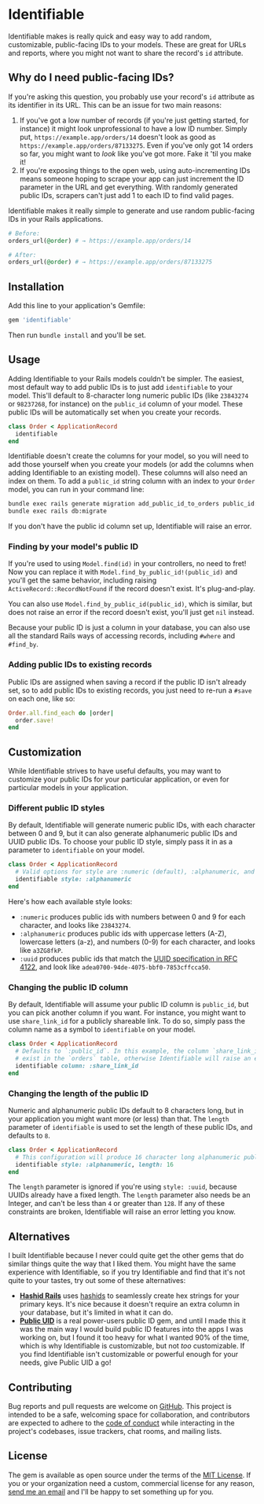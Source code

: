 # Identifiable

Identifiable makes is really quick and easy way to add random, customizable, public-facing IDs to your models. These are great for URLs and reports, where you might not want to share the record's `id` attribute.

## Why do I need public-facing IDs?

If you're asking this question, you probably use your record's `id` attribute as its identifier in its URL. This can be an issue for two main reasons:

1. If you've got a low number of records (if you're just getting started, for instance) it might look unprofessional to have a low ID number. Simply put, `https://example.app/orders/14` doesn't look as good as `https://example.app/orders/87133275`. Even if you've only got 14 orders so far, you might want to _look_ like you've got more. Fake it 'til you make it!
2. If you're exposing things to the open web, using auto-incrementing IDs means someone hoping to scrape your app can just increment the ID parameter in the URL and get everything. With randomly generated public IDs, scrapers can't just add 1 to each ID to find valid pages.

Identifiable makes it really simple to generate and use random public-facing IDs in your Rails applications.

```ruby
# Before:
orders_url(@order) # → https://example.app/orders/14

# After:
orders_url(@order) # → https://example.app/orders/87133275
```

## Installation

Add this line to your application's Gemfile:

```ruby
gem 'identifiable'
```

Then run `bundle install` and you'll be set.

## Usage

Adding Identifiable to your Rails models couldn't be simpler. The easiest, most default way to add public IDs is to just add `identifiable` to your model. This'll default to 8-character long numeric public IDs (like `23843274` or `98237268`, for instance) on the `public_id` column of your model. These public IDs will be automatically set when you create your records.

```ruby
class Order < ApplicationRecord
  identifiable
end
```

Identifiable doesn't create the columns for your model, so you will need to add those yourself when you create your models (or add the columns when adding Identifiable to an existing model). These columns will also need an index on them. To add a `public_id` string column with an index to your `Order` model, you can run in your command line:

```bash
bundle exec rails generate migration add_public_id_to_orders public_id:index
bundle exec rails db:migrate
```

If you don't have the public id column set up, Identifiable will raise an error.

### Finding by your model's public ID

If you're used to using `Model.find(id)` in your controllers, no need to fret! Now you can replace it with `Model.find_by_public_id!(public_id)` and you'll get the same behavior, including raising `ActiveRecord::RecordNotFound` if the record doesn't exist. It's plug-and-play.

You can also use `Model.find_by_public_id(public_id)`, which is similar, but does not raise an error if the record doesn't exist, you'll just get `nil` instead.

Because your public ID is just a column in your database, you can also use all the standard Rails ways of accessing records, including `#where` and `#find_by`.

### Adding public IDs to existing records

Public IDs are assigned when saving a record if the public ID isn't already set, so to add public IDs to existing records, you just need to re-run a `#save` on each one, like so:

```ruby
Order.all.find_each do |order|
  order.save!
end
```

## Customization

While Identifiable strives to have useful defaults, you may want to customize your public IDs for your particular application, or even for particular models in your application.

### Different public ID styles

By default, Identifiable will generate numeric public IDs, with each character between 0 and 9, but it can also generate alphanumeric public IDs and UUID public IDs. To choose your public ID style, simply pass it in as a parameter to `identifiable` on your model.

```ruby
class Order < ApplicationRecord
  # Valid options for style are :numeric (default), :alphanumeric, and :uuid
  identifiable style: :alphanumeric
end
```

Here's how each available style looks:

* `:numeric` produces public ids with numbers between 0 and 9 for each character, and looks like `23843274`.
* `:alphanumeric` produces public ids with uppercase letters (A-Z), lowercase letters (a-z), and numbers (0-9) for each character, and looks like `a3ZG8fkP`.
* `:uuid` produces public ids that match the [UUID specification in RFC 4122](https://tools.ietf.org/html/rfc4122), and look like `adea0700-94de-4075-bbf0-7853cffcca50`.

### Changing the public ID column

By default, Identifiable will assume your public ID column is `public_id`, but you can pick another column if you want. For instance, you might want to use `share_link_id` for a publicly shareable link. To do so, simply pass the column name as a symbol to `identifiable` on your model.

```ruby
class Order < ApplicationRecord
  # Defaults to `:public_id`. In this example, the column `share_link_id` must
  # exist in the `orders` table, otherwise Identifiable will raise an error.
  identifiable column: :share_link_id
end
```

### Changing the length of the public ID

Numeric and alphanumeric public IDs default to 8 characters long, but in your application you might want more (or less) than that. The `length` parameter of `identifiable` is used to set the length of these public IDs, and defaults to `8`.

```ruby
class Order < ApplicationRecord
  # This configuration will produce 16 character long alphanumeric public IDs.
  identifiable style: :alphanumeric, length: 16
end
```

The `length` parameter is ignored if you're using `style: :uuid`, because UUIDs already have a fixed length. The `length` parameter also needs be an Integer, and can't be less than `4` or greater than `128`. If any of these constraints are broken, Identifiable will raise an error letting you know.

## Alternatives

I built Identifiable because I never could quite get the other gems that do similar things quite the way that I liked them. You might have the same experience with Identifiable, so if you try Identifiable and find that it's not quite to your tastes, try out some of these alternatives:

* [**Hashid Rails**](https://github.com/jcypret/hashid-rails) uses [hashids](http://hashids.org/ruby) to seamlessly create hex strings for your primary keys. It's nice because it doesn't require an extra column in your database, but it's limited in what it can do.
* [**Public UID**](https://github.com/equivalent/public_uid) is a real power-users public ID gem, and until I made this it was the main way I would build public ID features into the apps I was working on, but I found it too heavy for what I wanted 90% of the time, which is why Identifiable is customizable, but not _too_ customizable. If you find Identifiable isn't customizable or powerful enough for your needs, give Public UID a go!

## Contributing

Bug reports and pull requests are welcome on [GitHub](https://github.com/tpritc/identifiable). This project is intended to be a safe, welcoming space for collaboration, and contributors are expected to adhere to the [code of conduct](https://github.com/tpritc/identifiable/blob/main/CODE_OF_CONDUCT.md) while interacting in the project's codebases, issue trackers, chat rooms, and mailing lists.

## License

The gem is available as open source under the terms of the [MIT License](https://opensource.org/licenses/MIT). If you or your organization need a custom, commercial license for any reason, [send me an email](mailto:hi@tpritc.com) and I'll be happy to set something up for you.
